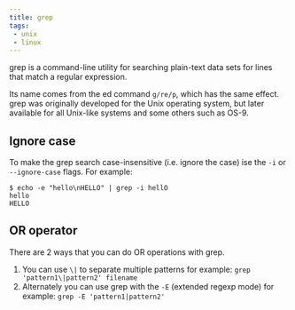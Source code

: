 ```yaml
---
title: grep
tags:
 - unix
 - linux
---
```


grep is a command-line utility for searching plain-text data sets for lines that match a regular expression. 
<!--more-->
Its name comes from the ed command `g/re/p`, which has the same effect. 
grep was originally developed for the Unix operating system, but later available for all Unix-like systems and some others such as OS-9.

## Ignore case

To make the grep search case-insensitive (i.e. ignore the case) ise the `-i` or `--ignore-case` flags.
For example:

```shell
$ echo -e "hello\nHELLO" | grep -i hellO
hello
HELLO
```


## OR operator

There are 2 ways that you can do OR operations with grep.

1. You can use `\|` to separate multiple patterns for example: `grep 'pattern1\|pattern2' filename`
2. Alternately you can use grep with the `-E` (extended regexp mode) for example: `grep -E 'pattern1|pattern2'`

